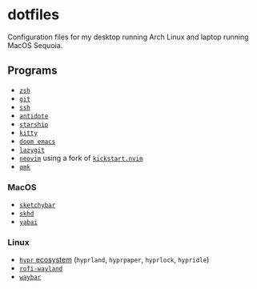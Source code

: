 # dotfiles
Configuration files for my desktop running Arch Linux and laptop running MacOS Sequoia.

## Programs
+ [`zsh`](https://www.zsh.org)
+ [`git`](https://git-scm.com)
+ [`ssh`](https://www.openssh.com/)
+ [`antidote`](https://getantidote.github.io)
+ [`starship`](https://starship.rs/)
+ [`kitty`](https://sw.kovidgoyal.net/kitty/)
+ [`doom emacs`](https://github.com/doomemacs/doomemacs)
+ [`lazygit`](https://github.com/jesseduffield/lazygit)
+ [`neovim`](https://neovim.io/) using a fork of [`kickstart.nvim`](https://github.com/nvim-lua/kickstart.nvim)
+ [`qmk`](https://qmk.fm)

### MacOS
+ [`sketchybar`](https://github.com/FelixKratz/SketchyBar)
+ [`skhd`](https://github.com/koekeishiya/skhd)
+ [`yabai`](https://github.com/koekeishiya/yabai)

### Linux
+ [`hypr` ecosystem](https://github.com/hyprwm) (`hyprland`, `hyprpaper`, `hyprlock`, `hypridle`)
+ [`rofi-wayland`](https://github.com/lbonn/rofi)
+ [`waybar`](https://github.com/Alexays/Waybar)
